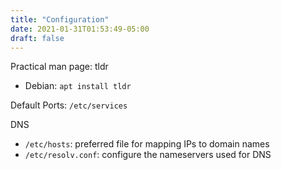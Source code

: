 ```yaml
---
title: "Configuration"
date: 2021-01-31T01:53:49-05:00
draft: false
---
```


Practical man page: tldr
- Debian: `apt install tldr`

Default Ports: `/etc/services`

DNS
- `/etc/hosts`: preferred file for mapping IPs to domain names
- `/etc/resolv.conf`: configure the nameservers used for DNS